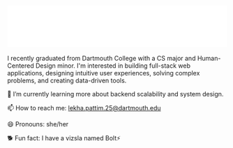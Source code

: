 <p align="center">
  <img src="github_banner.svg" alt="Lekha's GitHub Banner" width="800" />
</p>

I recently graduated from Dartmouth College with a CS major and Human-Centered Design minor. I'm interested in building full-stack web applications, designing intuitive user experiences, solving complex problems, and creating data-driven tools.

🌱 I’m currently learning more about backend scalability and system design.

📫 How to reach me: lekha.pattim.25@dartmouth.edu

😄 Pronouns: she/her

🐕 Fun fact: I have a vizsla named Bolt⚡
